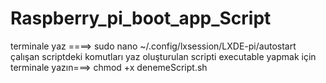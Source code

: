 # Raspberry_pi_boot_app_Script

terminale yaz ====> sudo nano ~/.config/lxsession/LXDE-pi/autostart
çalışan scriptdeki komutları yaz
oluşturulan scripti executable yapmak için terminale yazın===>   chmod +x denemeScript.sh
